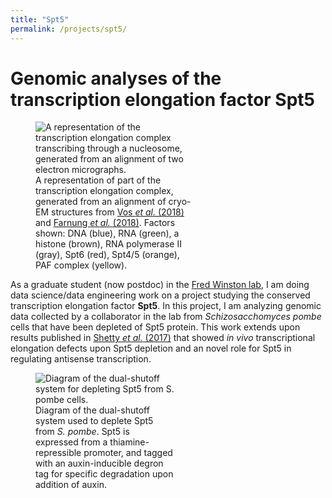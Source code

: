 ```yaml
---
title: "Spt5"
permalink: /projects/spt5/
---
```


# Genomic analyses of the<br>transcription elongation factor Spt5

<figure style="width:50%" class="align-right">
  <img src="{{ site.url }}{{ site.baseurl }}/assets/images/elongation_complex_structure_with_nucleosome.png" alt="A representation of the transcription elongation complex transcribing through a nucleosome, generated from an alignment of two electron micrographs.">
  <figcaption>A representation of part of the transcription elongation complex, generated from an alignment of cryo-EM structures from <a href="https://doi.org/10.1038/s41586-018-0440-4" target="_blank">Vos <i>et al.</i> (2018)</a> and <a href="https://doi.org/10.1038/s41467-018-07870-y" target="_blank">Farnung <i>et al.</i> (2018)</a>. Factors shown: DNA (blue), RNA (green), a histone (brown), RNA polymerase II (gray), Spt6 (red), Spt4/5 (orange), PAF complex (yellow).</figcaption>
</figure> 

As a graduate student (now postdoc) in the <a href="https://winstonlab.hms.harvard.edu/" target="_blank">Fred Winston lab</a>, I am doing data science/data engineering work on a project studying the conserved transcription elongation factor **Spt5**.
In this project, I am analyzing genomic data collected by a collaborator in the lab from *Schizosacchomyces pombe* cells that have been depleted of Spt5 protein.
This work extends upon results published in <a href="https://doi.org/10.1016/j.molcel.2017.02.023" target="_blank">Shetty <i>et al.</i> (2017)</a> that showed *in vivo* transcriptional elongation defects upon Spt5 depletion and an novel role for Spt5 in regulating antisense transcription.

<figure style="width:44%" class="align-left">
  <img src="{{ site.url }}{{ site.baseurl }}/assets/images/spt5_depletion_system.png" alt="Diagram of the dual-shutoff system for depleting Spt5 from S. pombe cells.">
  <figcaption>Diagram of the dual-shutoff system used to deplete Spt5 from <i>S. pombe</i>. Spt5 is expressed from a thiamine-repressible promoter, and tagged with an auxin-inducible degron tag for specific degradation upon addition of auxin.</figcaption>
</figure> 




